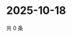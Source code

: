 # 2025-10-18

共 0 条

<!-- BEGIN ZHIHUQUESTIONS -->
<!-- 最后更新时间 Sat Oct 18 2025 01:09:46 GMT+0800 (China Standard Time) -->

<!-- END ZHIHUQUESTIONS -->
